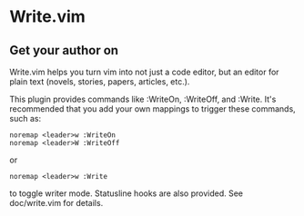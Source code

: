 # Write.vim
## Get your author on

Write.vim helps you turn vim into not just a code editor, but an editor for
plain text (novels, stories, papers, articles, etc.).

This plugin provides commands like :WriteOn, :WriteOff, and :Write. It's
recommended that you add your own mappings to trigger these commands, such as:

    noremap <leader>w :WriteOn
    noremap <leader>W :WriteOff

or

    noremap <leader>w :Write

to toggle writer mode. Statusline hooks are also provided. See doc/write.vim for
details.
